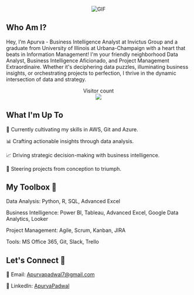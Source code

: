 <p align="center">
  <img alt="GIF" src="https://media3.giphy.com/media/v1.Y2lkPTc5MGI3NjExNGZqYjYxbjI0YXViOWd2dHllaWU1cGxtOGpkaGwwdzk1bm4wOW40aSZlcD12MV9pbnRlcm5hbF9naWZfYnlfaWQmY3Q9Zw/1XCcD9VLQZ2Io/giphy.gif" />
</p>

## Who Am I?
Hey, I’m Apurva - Business Intelligence Analyst at Invictus Group and a graduate from University of Illinois at Urbana-Champaign with a heart that beats in Information Management! I'm your friendly neighborhood Data Analyst, Business Intelligence Aficionado, and Project Management Extraordinaire. Whether it's deciphering data puzzles, illuminating business insights, or orchestrating projects to perfection, I thrive in the dynamic intersection of data and strategy.

<p align="center"> 
  Visitor count<br>
  <img src="https://profile-counter.glitch.me/ApurvaSPadwal/count.svg" />
</p>

## What I'm Up To
🌱 Currently cultivating my skills in AWS, Git and Azure.

📊 Crafting actionable insights through data analysis.

📈 Driving strategic decision-making with business intelligence.

🚀 Steering projects from conception to triumph.

## My Toolbox 🧰
Data Analysis: Python, R, SQL, Advanced Excel

Business Intelligence: Power BI, Tableau, Advanced Excel, Google Data Analytics, Looker

Project Management: Agile, Scrum, Kanban, JIRA

Tools: MS Office 365, Git, Slack, Trello

## Let's Connect 🤝

📧 Email: Apurvapadwal7@gmail.com

💼 LinkedIn: [ApurvaPadwal](https://www.linkedin.com/in/apurvapadwal/)
